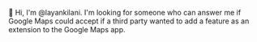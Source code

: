 👋 Hi, I'm @layankilani. I'm looking for someone who can answer me if Google Maps could accept if a third party wanted to add a feature as an extension to the Google Maps app.


<!---
layankilani/layankilani is a ✨ special ✨ repository because its `README.md` (this file) appears on your GitHub profile.
You can click the Preview link to take a look at your changes.
--->
